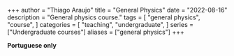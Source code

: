 +++
author = "Thiago Araujo"
title = "General Physics"
date = "2022-08-16"
description = "General physics course."
tags = [
    "general physics",
    "course",
]
categories = [
    "teaching",
    "undergraduate",
]
series = ["Undergraduate courses"]
aliases = ["general physics"]
+++

__Portuguese only__


